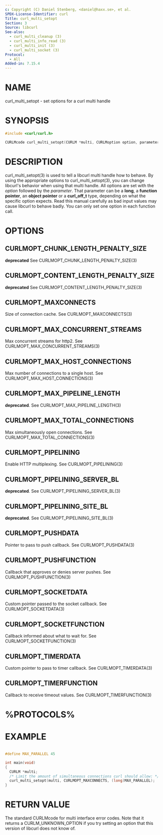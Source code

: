 ```yaml
---
c: Copyright (C) Daniel Stenberg, <daniel@haxx.se>, et al.
SPDX-License-Identifier: curl
Title: curl_multi_setopt
Section: 3
Source: libcurl
See-also:
  - curl_multi_cleanup (3)
  - curl_multi_info_read (3)
  - curl_multi_init (3)
  - curl_multi_socket (3)
Protocol:
  - All
Added-in: 7.15.4
---
```


# NAME

curl_multi_setopt - set options for a curl multi handle

# SYNOPSIS

~~~c
#include <curl/curl.h>

CURLMcode curl_multi_setopt(CURLM *multi, CURLMoption option, parameter);
~~~

# DESCRIPTION

curl_multi_setopt(3) is used to tell a libcurl multi handle how to behave. By
using the appropriate options to curl_multi_setopt(3), you can change
libcurl's behavior when using that multi handle. All options are set with the
*option* followed by the *parameter*. That parameter can be a **long**, a
**function pointer**, an **object pointer** or a **curl_off_t** type,
depending on what the specific option expects. Read this manual carefully as
bad input values may cause libcurl to behave badly. You can only set one
option in each function call.

# OPTIONS

## CURLMOPT_CHUNK_LENGTH_PENALTY_SIZE

**deprecated** See CURLMOPT_CHUNK_LENGTH_PENALTY_SIZE(3)

## CURLMOPT_CONTENT_LENGTH_PENALTY_SIZE

**deprecated** See CURLMOPT_CONTENT_LENGTH_PENALTY_SIZE(3)

## CURLMOPT_MAXCONNECTS

Size of connection cache. See CURLMOPT_MAXCONNECTS(3)

## CURLMOPT_MAX_CONCURRENT_STREAMS

Max concurrent streams for http2. See CURLMOPT_MAX_CONCURRENT_STREAMS(3)

## CURLMOPT_MAX_HOST_CONNECTIONS

Max number of connections to a single host. See
CURLMOPT_MAX_HOST_CONNECTIONS(3)

## CURLMOPT_MAX_PIPELINE_LENGTH

**deprecated**. See CURLMOPT_MAX_PIPELINE_LENGTH(3)

## CURLMOPT_MAX_TOTAL_CONNECTIONS

Max simultaneously open connections. See CURLMOPT_MAX_TOTAL_CONNECTIONS(3)

## CURLMOPT_PIPELINING

Enable HTTP multiplexing. See CURLMOPT_PIPELINING(3)

## CURLMOPT_PIPELINING_SERVER_BL

**deprecated**. See CURLMOPT_PIPELINING_SERVER_BL(3)

## CURLMOPT_PIPELINING_SITE_BL

**deprecated**. See CURLMOPT_PIPELINING_SITE_BL(3)

## CURLMOPT_PUSHDATA

Pointer to pass to push callback. See CURLMOPT_PUSHDATA(3)

## CURLMOPT_PUSHFUNCTION

Callback that approves or denies server pushes. See CURLMOPT_PUSHFUNCTION(3)

## CURLMOPT_SOCKETDATA

Custom pointer passed to the socket callback. See CURLMOPT_SOCKETDATA(3)

## CURLMOPT_SOCKETFUNCTION

Callback informed about what to wait for. See CURLMOPT_SOCKETFUNCTION(3)

## CURLMOPT_TIMERDATA

Custom pointer to pass to timer callback. See CURLMOPT_TIMERDATA(3)

## CURLMOPT_TIMERFUNCTION

Callback to receive timeout values. See CURLMOPT_TIMERFUNCTION(3)

# %PROTOCOLS%

# EXAMPLE

~~~c

#define MAX_PARALLEL 45

int main(void)
{
  CURLM *multi;
  /* Limit the amount of simultaneous connections curl should allow: */
  curl_multi_setopt(multi, CURLMOPT_MAXCONNECTS, (long)MAX_PARALLEL);
}
~~~

# RETURN VALUE

The standard CURLMcode for multi interface error codes. Note that it returns a
CURLM_UNKNOWN_OPTION if you try setting an option that this version of libcurl
does not know of.
